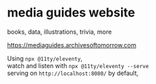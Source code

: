 # media guides website

books, data, illustrations, trivia, more

https://mediaguides.archivesoftomorrow.com

Using `npx @11ty/eleventy`,  
watch and listen with `npx @11ty/eleventy --serve`  
serving on `http://localhost:8080/` by default,  
